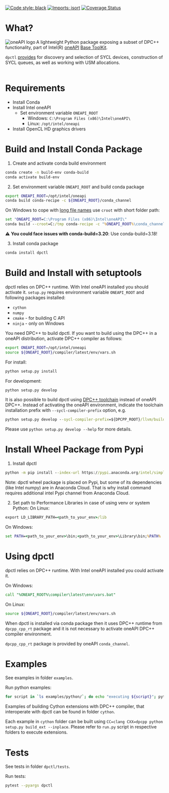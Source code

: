 [![Code style: black](https://img.shields.io/badge/code%20style-black-000000.svg)](https://github.com/psf/black)
[![Imports: isort](https://img.shields.io/badge/%20imports-isort-%231674b1?style=flat&labelColor=ef8336)](https://pycqa.github.io/isort/)
[![Coverage Status](https://coveralls.io/repos/github/IntelPython/dpctl/badge.svg?branch=master)](https://coveralls.io/github/IntelPython/dpctl?branch=master)

What?
====
<img align="left" src="https://spec.oneapi.io/oneapi-logo-white-scaled.jpg" alt="oneAPI logo" />

A lightweight Python package exposing a subset of DPC++ functionality, part of Intel(R) [oneAPI](https://oneapi.io) [Base ToolKit](https://software.intel.com/content/www/us/en/develop/tools/oneapi/base-toolkit.html).

`dpctl` [provides](https://intelpython.github.io/dpctl) for discovery and selection of SYCL devices, construction of SYCL queues, as well as working with USM allocations.
<br /><br />

Requirements
============
- Install Conda
- Install Intel oneAPI
    - Set environment variable `ONEAPI_ROOT`
        - Windows: `C:\Program Files (x86)\Intel\oneAPI\`
        - Linux: `/opt/intel/oneapi`
- Install OpenCL HD graphics drivers

Build and Install Conda Package
==================================
1. Create and activate conda build environment
```bash
conda create -n build-env conda-build
conda activate build-env
```
2. Set environment variable `ONEAPI_ROOT` and build conda package
```bash
export ONEAPI_ROOT=/opt/intel/oneapi
conda build conda-recipe -c ${ONEAPI_ROOT}/conda_channel
```
On Windows to cope with [long file names](https://github.com/IntelPython/dpctl/issues/15)
use `croot` with short folder path:
```cmd
set "ONEAPI_ROOT=C:\Program Files (x86)\Intel\oneAPI\"
conda build --croot=C:/tmp conda-recipe -c "%ONEAPI_ROOT%\conda_channel"
```

:warning: **You could face issues with conda-build=3.20**: Use conda-build=3.18!

3. Install conda package
```bash
conda install dpctl
```

Build and Install with setuptools
=================================
dpctl relies on DPC++ runtime. With Intel oneAPI installed you should activate it.
`setup.py` requires environment variable `ONEAPI_ROOT` and following packages
installed:
- `cython`
- `numpy`
- `cmake` - for building C API
- `ninja` - only on Windows

You need DPC++ to build dpctl. If you want to build using the DPC++ in a
oneAPI distribution, activate DPC++ compiler as follows:
```bash
export ONEAPI_ROOT=/opt/intel/oneapi
source ${ONEAPI_ROOT}/compiler/latest/env/vars.sh
```

For install:
```cmd
python setup.py install
```

For development:
```cmd
python setup.py develop
```

It is also possible to build dpctl using [DPC++ toolchain](https://github.com/intel/llvm/blob/sycl/sycl/doc/GetStartedGuide.md) instead of oneAPI DPC++. Instead of activating the oneAPI environment, indicate the toolchain installation prefix with `--sycl-compiler-prefix` option, e.g.

```cmd
python setup.py develop --sycl-compiler-prefix=${DPCPP_ROOT}/llvm/build
```

Please use `python setup.py develop --help` for more details.

Install Wheel Package from Pypi
==================================
1. Install dpctl
```cmd
python -m pip install --index-url https://pypi.anaconda.org/intel/simple --extra-index-url https://pypi.org/simple dpctl
```
Note: dpctl wheel package is placed on Pypi, but some of its dependencies (like Intel numpy) are in Anaconda Cloud.
That is why install command requires additional intel Pypi channel from Anaconda Cloud.

2. Set path to Performance Libraries in case of using venv or system Python:
On Linux:
```cmd
export LD_LIBRARY_PATH=<path_to_your_env>/lib
```
On Windows:
```cmd
set PATH=<path_to_your_env>\bin;<path_to_your_env>\Library\bin;%PATH%
```

Using dpctl
===========
dpctl relies on DPC++ runtime. With Intel oneAPI installed you could activate it.

On Windows:
```cmd
call "%ONEAPI_ROOT%\compiler\latest\env\vars.bat"
```
On Linux:
```bash
source ${ONEAPI_ROOT}/compiler/latest/env/vars.sh
```

When dpctl is installed via conda package
then it uses DPC++ runtime from `dpcpp_cpp_rt` package
and it is not necessary to activate oneAPI DPC++ compiler environment.

`dpcpp_cpp_rt` package is provided by oneAPI `conda_channel`.

Examples
========
See examples in folder `examples`.

Run python examples:
```bash
for script in `ls examples/python/`; do echo "executing ${script}"; python examples/python/${script}; done
```

Examples of building Cython extensions with DPC++ compiler, that interoperate
with dpctl can be found in folder `cython`.

Each example in `cython` folder can be built using
`CC=clang CXX=dpcpp python setup.py build_ext --inplace`.
Please refer to `run.py` script in respective folders to execute extensions.

Tests
=====
See tests in folder `dpctl/tests`.

Run tests:
```bash
pytest --pyargs dpctl
```
